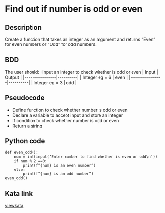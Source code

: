 # Find out if number is odd or even
## Description
Create a function that takes an integer as an argument and returns “Even” for even numbers or “Odd” for odd numbers.
## BDD
The user should:
  -Input an integer to check whether is odd or even
|   Input        |  Output  |
|----------------|----------|
| Integer eg = 6 | even     |
|----------------|----------|
| Integer eg = 3 | odd      |
## Pseudocode
- Define function to check whether number is odd or even
- Declare a variable to accept input and store an integer
- If condition to check whether number is odd or even
- Return a string
## Python code
```text
def even_odd():
    num = int(input(‘Enter number to find whether is even or odd\n’))
    if num % 2 ==0:
        print(f”{num} is an even number”)
    else:
        print(f”{num} is an odd number”)
even_odd()
```
## Kata link
[viewkata](https://www.codewars.com/kata/53da3dbb4a5168369a0000fe)